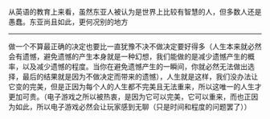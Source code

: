从英语的教育上来看，虽然东亚人被认为是世界上比较有智慧的人，但多数人还是愚蠢。东亚尚且如此，更何况别的地方
___
做一个不算最正确的决定也要比一直犹豫不决不做决定要好得多（人生本来就必然会有遗憾，避免遗憾的产生本身就是一种幻想，我们能做的是减少遗憾产生的概率，以及减少遗憾的程度。当你在避免遗憾产生的一瞬间，你就必然无法做出选择，最后的结果就是因为不做决定而带来的遗憾），人生就是这样，我们没办法让它变的完美，但是正因为每个人的人生都不完美且无法重来，所以这唯一的人生才更加可贵。（电子游戏之所以被热衷，是因为它可以完美，它可以重来，而也正因为如此，所以电子游戏必然会让玩家感到无聊（只是时间和程度的问题罢了））